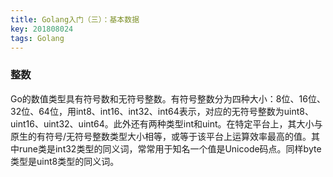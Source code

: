 ```yaml
---
title: Golang入门（三）：基本数据
key: 201808024
tags: Golang
---
```


### 整数
Go的数值类型具有符号数和无符号整数。有符号整数分为四种大小：8位、16位、32位、64位，用int8、int16、int32、int64表示，对应的无符号整数为uint8、uint16、uint32、uint64。此外还有两种类型int和uint。在特定平台上，其大小与原生的有符号/无符号整数类型大小相等，或等于该平台上运算效率最高的值。其中rune类是int32类型的同义词，常常用于知名一个值是Unicode码点。同样byte类型是uint8类型的同义词。

